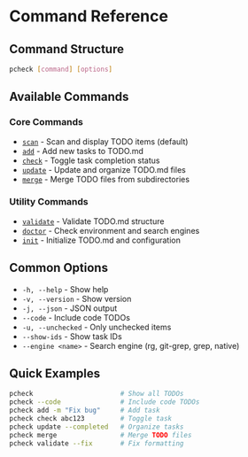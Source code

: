 # Command Reference

## Command Structure

```bash
pcheck [command] [options]
```

## Available Commands

### Core Commands

- [`scan`](./scan.md) - Scan and display TODO items (default)
- [`add`](./add.md) - Add new tasks to TODO.md
- [`check`](./check.md) - Toggle task completion status
- [`update`](./update.md) - Update and organize TODO.md files
- [`merge`](./merge.md) - Merge TODO files from subdirectories

### Utility Commands

- [`validate`](./validate.md) - Validate TODO.md structure
- [`doctor`](./doctor.md) - Check environment and search engines
- [`init`](./init.md) - Initialize TODO.md and configuration

## Common Options

- `-h, --help` - Show help
- `-v, --version` - Show version
- `-j, --json` - JSON output
- `--code` - Include code TODOs
- `-u, --unchecked` - Only unchecked items
- `--show-ids` - Show task IDs
- `--engine <name>` - Search engine (rg, git-grep, grep, native)

## Quick Examples

```bash
pcheck                      # Show all TODOs
pcheck --code               # Include code TODOs
pcheck add -m "Fix bug"     # Add task
pcheck check abc123         # Toggle task
pcheck update --completed   # Organize tasks
pcheck merge                # Merge TODO files
pcheck validate --fix       # Fix formatting
```